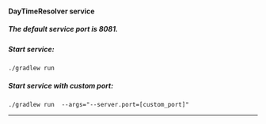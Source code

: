 ####  DayTimeResolver service  
##### The default service port is 8081.
##### Start service:
`./gradlew run`
  
##### Start service with custom port: 
`./gradlew run  --args="--server.port=[custom_port]"`
___